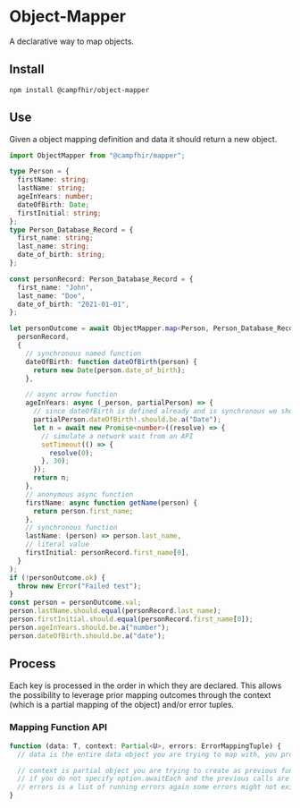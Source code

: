# Object-Mapper

A declarative way to map objects.

## Install

`npm install @campfhir/object-mapper`

## Use

Given a object mapping definition and data it should return a new object.

```typescript
import ObjectMapper from "@campfhir/mapper";

type Person = {
  firstName: string;
  lastName: string;
  ageInYears: number;
  dateOfBirth: Date;
  firstInitial: string;
};
type Person_Database_Record = {
  first_name: string;
  last_name: string;
  date_of_birth: string;
};

const personRecord: Person_Database_Record = {
  first_name: "John",
  last_name: "Doe",
  date_of_birth: "2021-01-01",
};

let personOutcome = await ObjectMapper.map<Person, Person_Database_Record>(
  personRecord,
  {
    // synchronous named function
    dateOfBirth: function dateOfBirth(person) {
      return new Date(person.date_of_birth);
    },

    // async arrow function
    ageInYears: async (_person, partialPerson) => {
      // since dateOfBirth is defined already and is synchronous we should be able to assert the partialPerson date of birth
      partialPerson.dateOfBirth!.should.be.a("Date");
      let n = await new Promise<number>((resolve) => {
        // simulate a network wait from an API
        setTimeout(() => {
          resolve(0);
        }, 30);
      });
      return n;
    },
    // anonymous async function
    firstName: async function getName(person) {
      return person.first_name;
    },
    // synchronous function
    lastName: (person) => person.last_name,
    // literal value
    firstInitial: personRecord.first_name[0],
  }
);
if (!personOutcome.ok) {
  throw new Error("Failed test");
}
const person = personOutcome.val;
person.lastName.should.equal(personRecord.last_name);
person.firstInitial.should.equal(personRecord.first_name[0]);
person.ageInYears.should.be.a("number");
person.dateOfBirth.should.be.a("date");
```

## Process

Each key is processed in the order in which they are declared. This allows the possibility to leverage prior mapping outcomes through the context (which is a partial mapping of the object) and/or error tuples.

### Mapping Function API

```typescript
function (data: T, context: Partial<U>, errors: ErrorMappingTuple) {
  // data is the entire data object you are trying to map with, you probably shouldn't update this object in the function but you can

  // context is partial object you are trying to create as previous functions build this object you can observe those keys
  // if you do not specify option.awaitEach and the previous calls are async there is no guarantee data will exists even though this function is defined later.
  // errors is a list of running errors again some errors might not exists if your function calls are async and the options.awaitEach is false
}

```
